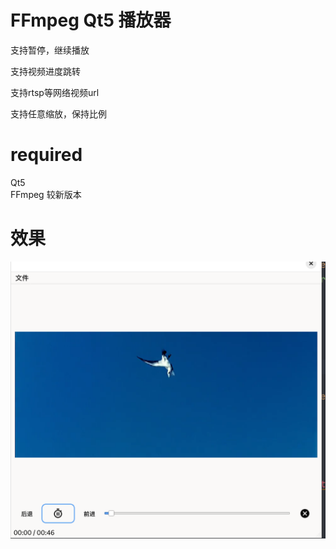 # FFmpeg Qt5 播放器
支持暂停，继续播放 

支持视频进度跳转 

支持rtsp等网络视频url 

支持任意缩放，保持比例 


# required 
Qt5  
FFmpeg 较新版本 

# 效果
![view](img.png)
